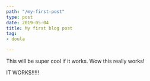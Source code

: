 ```yaml
---
path: "/my-first-post"
type: post
date: 2019-05-04
title: My first blog post
tag:
- doula

---
```

This will be super cool if it works. Wow this really works!  
  
IT WORKS!!!!!